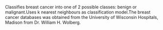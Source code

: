 Classifies breast cancer into one of 2 possible classes: benign or malignant.Uses k nearest neighbours as classification model.The breast cancer databases was obtained from the University of Wisconsin Hospitals, Madison from Dr. William H. Wolberg.
